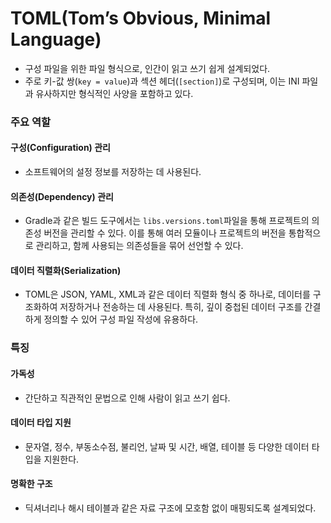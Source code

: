 # TOML(Tom’s Obvious, Minimal Language)
- 구성 파일을 위한 파일 형식으로, 인간이 읽고 쓰기 쉽게 설계되었다.
- 주로 키-값 쌍(`key = value`)과 섹션 헤더(`[section]`)로 구성되며, 이는 INI 파일과 유사하지만 형식적인 사양을 포함하고 있다.
### 주요 역할
#### 구성(Configuration) 관리
- 소프트웨어의 설정 정보를 저장하는 데 사용된다.
#### 의존성(Dependency) 관리
- Gradle과 같은 빌드 도구에서는 `libs.versions.toml`파일을 통해 프로젝트의 의존성 버전을 관리할 수 있다. 이를 통해 여러 모듈이나 프로젝트의 버전을 통합적으로 관리하고, 함께 사용되는 의존성들을 묶어 선언할 수 있다.
#### 데이터 직렬화(Serialization)
- TOML은 JSON, YAML, XML과 같은 데이터 직렬화 형식 중 하나로, 데이터를 구조화하여 저장하거나 전송하는 데 사용된다. 특히, 깊이 중첩된 데이터 구조를 간결하게 정의할 수 있어 구성 파일 작성에 유용하다.
### 특징
#### 가독성
- 간단하고 직관적인 문법으로 인해 사람이 읽고 쓰기 쉽다.
#### 데이터 타입 지원
- 문자열, 정수, 부동소수점, 불리언, 날짜 및 시간, 배열, 테이블 등 다양한 데이터 타입을 지원한다.
#### 명확한 구조
- 딕셔너리나 해시 테이블과 같은 자료 구조에 모호함 없이 매핑되도록 설계되었다.
